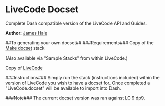 LiveCode Docset
=======================

Complete Dash compatible version of the LiveCode API and Guides.

**Author:** [James Hale](https://github.com/jameshale)

##To generating your own docset##
###Requirements###
Copy of the [Make docset](http://livecodeshare.runrev.com/stack/845/Make-DocSet) stack

(Also available via "Sample Stacks" from within LiveCode.)

Copy of [LiveCode](http://downloads.livecode.com/livecode/)

###Instructions###
Simply run the stack (instructions included) within the version of LiveCode you wish to have a docset for. Once completed a "LiveCode.docset" will be available to import into Dash.

###Note###
The current docset version was ran against LC 9 dp9.

